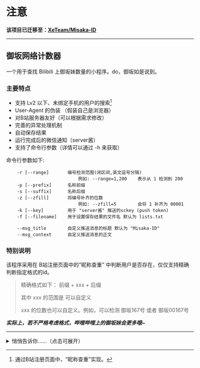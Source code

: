 # 注意

**该项目已迁移至：[XeTeam/Misaka-ID](https://github.com/XeTeam/Misaka-ID)**

------

## 御坂网络计数器

一个用于查找 Bilibili 上御坂妹数量的小程序。do，御坂如是说到。

### 主要特点

- 支持 Lv2 以下、未绑定手机的用户的搜索[^1]
- User-Agent 的伪装 （假装自己是浏览器）
- 对B站服务器友好（可以根据需求修改）
- 完善的异常处理机制
- 自动保存结果
- 运行完成后的微信通知（server酱）
- 支持了命令行参数（详情可以通过 -h 来获取）

命令行参数如下:
```text
    -r [--range]       编号检测范围(闭区间,英文逗号分隔) 
                           例如: --range=1,200    表示从 1 检测到 200
    -p [--prefix]      名称前缀
    -s [--suffix]      名称后缀
    -z [--zfill]       将编号补齐的位数
                           例如: --zfill=5        会将 1 补齐为 00001
    -k [--key]         用于 "server酱" 推送的sckey (push token)
    -f [--filename]    用于设置保存结果的文件名 默认为 lists.txt
    
    --msg_title        自定义推送消息的标题 默认为 "Misaka-ID"
    --msg_context      自定义推送消息的正文
```

[^1]: 通过B站注册页面中，“昵称查重”实现。

### 特别说明

该程序采用在 B站注册页面中的“昵称查重” 中判断用户是否存在，仅仅支持精确判断指定格式的id。

> 精确格式如下：
> 前缀 + xxx + 后缀
> 
> 其中 xxx 的范围是 可以自定义
>
> xxx 的位数也可以自定义。例如，可以检测 御坂167号 或者 御坂00167号

***实际上，若不严格考虑格式，哔哩哔哩上的御坂妹会更多哦~***

---

<details>
<summary>悄悄告诉你……（点击可展开）</summary>
<br>
0~20000号标准格式的御坂妹 7207 个.（2020.07.16）
<br>
编号前补"0"的御坂妹结果如下（2020.07.17）:
<ul>
<li>补为5位数的有 691 只（形如"御坂00123号"）</li>
<li>补为4位数的有 124 只（形如"御坂0123号"）</li>
<li>补为3位数的有 20 只（形如"御坂012号"）</li>
<li>补为2位数的有 9 只（形如"御坂01号"）</li>
</ul>
<br>
<b>上述御坂总计 8051 只，实际数量会更多一些</b>
<br><br>
<del>另外据其他小伙伴统计，<u>各种形式的御坂大约共有 10361+.（2020.04.19）</u></del>
<br><br>
do，御坂经过一番仔细搜索后开心地说道
</details> 

